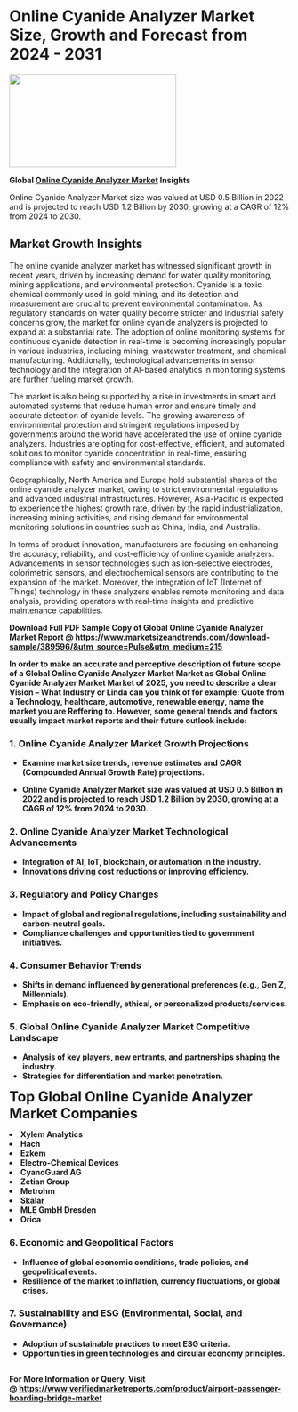 <H1>Online Cyanide Analyzer Market Size, Growth and Forecast from 2024 - 2031</H1><img class="aligncenter size-medium wp-image-584254" src="https://thirdeyenews.in/wp-content/uploads/2024/09/Global-Market-Research-300x168.jpeg" alt="" width="300" height="168" /><p><strong>Global&nbsp;<a href="https://www.marketsizeandtrends.com/download-sample/389596/&amp;utm_source=Pulse&amp;utm_medium=215">Online Cyanide Analyzer Market</a> Insights</strong></p><p>Online Cyanide Analyzer Market size was valued at USD 0.5 Billion in 2022 and is projected to reach USD 1.2 Billion by 2030, growing at a CAGR of 12% from 2024 to 2030.</p><p><h2>Market Growth Insights</h2> <p>The online cyanide analyzer market has witnessed significant growth in recent years, driven by increasing demand for water quality monitoring, mining applications, and environmental protection. Cyanide is a toxic chemical commonly used in gold mining, and its detection and measurement are crucial to prevent environmental contamination. As regulatory standards on water quality become stricter and industrial safety concerns grow, the market for online cyanide analyzers is projected to expand at a substantial rate. The adoption of online monitoring systems for continuous cyanide detection in real-time is becoming increasingly popular in various industries, including mining, wastewater treatment, and chemical manufacturing. Additionally, technological advancements in sensor technology and the integration of AI-based analytics in monitoring systems are further fueling market growth.</p> <p><strong></strong></p> <p>The market is also being supported by a rise in investments in smart and automated systems that reduce human error and ensure timely and accurate detection of cyanide levels. The growing awareness of environmental protection and stringent regulations imposed by governments around the world have accelerated the use of online cyanide analyzers. Industries are opting for cost-effective, efficient, and automated solutions to monitor cyanide concentration in real-time, ensuring compliance with safety and environmental standards.</p> <p>Geographically, North America and Europe hold substantial shares of the online cyanide analyzer market, owing to strict environmental regulations and advanced industrial infrastructures. However, Asia-Pacific is expected to experience the highest growth rate, driven by the rapid industrialization, increasing mining activities, and rising demand for environmental monitoring solutions in countries such as China, India, and Australia.</p> <p>In terms of product innovation, manufacturers are focusing on enhancing the accuracy, reliability, and cost-efficiency of online cyanide analyzers. Advancements in sensor technologies such as ion-selective electrodes, colorimetric sensors, and electrochemical sensors are contributing to the expansion of the market. Moreover, the integration of IoT (Internet of Things) technology in these analyzers enables remote monitoring and data analysis, providing operators with real-time insights and predictive maintenance capabilities.</p> <p><strong></p><p><span class=""><strong>Download Full PDF Sample Copy of Global Online Cyanide Analyzer Market Report</strong> @ <a href="https://www.marketsizeandtrends.com/download-sample/389596/&amp;utm_source=Pulse&amp;utm_medium=215" target="_blank">https://www.marketsizeandtrends.com/download-sample/389596/&amp;utm_source=Pulse&amp;utm_medium=215</a></span></p><p>In order to make an accurate and perceptive description of future scope of a Global&nbsp;Online Cyanide Analyzer Market Market as Global&nbsp;Online Cyanide Analyzer Market Market of 2025, you need to describe a clear Vision &ndash; What Industry or Linda can you think of for example: Quote from a Technology, healthcare, automotive, renewable energy, name the market you are Reffering to. However, some general trends and factors usually impact market reports and their future outlook include:</p><h3>1.&nbsp;<strong>Online Cyanide Analyzer Market Growth Projections</strong></h3><ul><li>Examine market size trends, revenue estimates and CAGR (Compounded Annual Growth Rate) projections.</li><li><p>Online Cyanide Analyzer Market size was valued at USD 0.5 Billion in 2022 and is projected to reach USD 1.2 Billion by 2030, growing at a CAGR of 12% from 2024 to 2030.</p></li></ul><h3>2.&nbsp;<strong>Online Cyanide Analyzer Market Technological Advancements</strong></h3><ul><li>Integration of AI, IoT, blockchain, or automation in the industry.</li><li>Innovations driving cost reductions or improving efficiency.</li></ul><h3>3.&nbsp;<strong>Regulatory and Policy Changes</strong></h3><ul><li>Impact of global and regional regulations, including sustainability and carbon-neutral goals.</li><li>Compliance challenges and opportunities tied to government initiatives.</li></ul><h3>4.&nbsp;<strong>Consumer Behavior Trends</strong></h3><ul><li>Shifts in demand influenced by generational preferences (e.g., Gen Z, Millennials).</li><li>Emphasis on eco-friendly, ethical, or personalized products/services.</li></ul><h3>5.&nbsp;<strong>Global Online Cyanide Analyzer Market Competitive Landscape</strong></h3><ul><li>Analysis of key players, new entrants, and partnerships shaping the industry.</li><li>Strategies for differentiation and market penetration.</li></ul><p data-pm-slice="1 1 []"><span style="color: inherit; font-family: inherit; font-size: 25px;">Top Global Online Cyanide Analyzer Market Companies</span></p><div class="" data-test-id=""><p><li>Xylem Analytics</li><li> Hach</li><li> Ezkem</li><li> Electro-Chemical Devices</li><li> CyanoGuard AG</li><li> Zetian Group</li><li> Metrohm</li><li> Skalar</li><li> MLE GmbH Dresden</li><li> Orica</li></p></div><h3>6.&nbsp;<strong>Economic and Geopolitical Factors</strong></h3><ul><li>Influence of global economic conditions, trade policies, and geopolitical events.</li><li>Resilience of the market to inflation, currency fluctuations, or global crises.</li></ul><h3>7.&nbsp;<strong>Sustainability and ESG (Environmental, Social, and Governance)</strong></h3><ul><li>Adoption of sustainable practices to meet ESG criteria.</li><li>Opportunities in green technologies and circular economy principles.</li></ul><h2><strong style="font-size: 14px;">For More Information or Query, Visit @&nbsp;</strong><a style="background-color: #ffffff; font-size: 14px;" href="https://www.marketsizeandtrends.com/report/online-cyanide-analyzer-market/" target="_blank">https://www.verifiedmarketreports.com/product/airport-passenger-boarding-bridge-market</a></h2>
